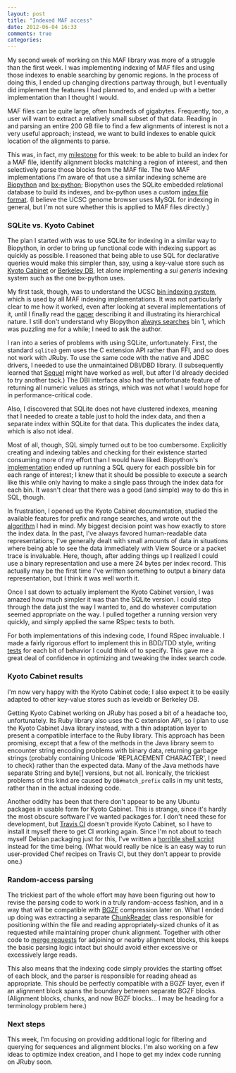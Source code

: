```yaml
---
layout: post
title: "Indexed MAF access"
date: 2012-06-04 16:33
comments: true
categories:
---
```


My second week of working on this MAF library was more of a struggle
than the first week. I was implementing indexing of MAF files and
using those indexes to enable searching by genomic regions. In the
process of doing this, I ended up changing directions partway through,
but I eventually did implement the features I had planned to, and
ended up with a better implementation than I thought I would.

MAF files can be quite large, often hundreds of gigabytes. Frequently,
too, a user will want to extract a relatively small subset of that
data. Reading in and parsing an entire 200 GB file to find a few
alignments of interest is not a very useful approach; instead, we want
to build indexes to enable quick location of the alignments to parse.

This was, in fact, my [milestone][] for this week: to be able to build
an index for a MAF file, identify alignment blocks matching a region
of interest, and then selectively parse those blocks from the MAF
file. The two MAF implementations I'm aware of that use a similar
indexing scheme are [Biopython][] and [bx-python][]; Biopython uses the
SQLite embedded relational database to build its indexes, and
bx-python uses a custom [index file format][]. (I believe the UCSC
genome browser uses MySQL for indexing in general, but I'm not sure
whether this is applied to MAF files directly.)

[milestone]: https://github.com/csw/bioruby-maf/issues?milestone=2&state=closed
[Biopython]: https://github.com/polyatail/biopython/tree/alignio-maf
[bx-python]: https://bitbucket.org/james_taylor/bx-python/wiki/Home
[index file format]: https://bitbucket.org/james_taylor/bx-python/src/07aca5a9f6fc/lib/bx/interval_index_file.py

### SQLite vs. Kyoto Cabinet

The plan I started with was to use SQLite for indexing in a similar
way to Biopython, in order to bring up functional code with indexing
support as quickly as possible. I reasoned that being able to use SQL
for declarative queries would make this simpler than, say, using a
key-value store such as [Kyoto Cabinet][] or [Berkeley DB][], let
alone implementing a *sui generis* indexing system such as the one
bx-python uses.

[Kyoto Cabinet]: http://fallabs.com/kyotocabinet/
[Berkeley DB]: http://en.wikipedia.org/wiki/Berkeley_DB

My first task, though, was to understand the UCSC
[bin indexing system][], which is used by all MAF indexing
implementations. It was not particularly clear to me how it worked,
even after looking at several implementations of it, until I finally
read the [paper][] describing it and illustrating its hierarchical
nature. I still don't understand why Biopython [always searches][] bin
1, which was puzzling me for a while; I need to ask the author.

[bin indexing system]: http://genomewiki.ucsc.edu/index.php/Bin_indexing_system
[always searches]: https://github.com/polyatail/biopython/blob/alignio-maf/Bio/AlignIO/MafIO.py#L318
[paper]: http://genome.cshlp.org/content/12/6/996.full

I ran into a series of problems with using SQLite,
unfortunately. First, the standard `sqlite3` gem uses the C extension
API rather than FFI, and so does not work with JRuby. To use the same
code with the native and JDBC drivers, I needed to use the
unmaintained DBI/DBD library. (I subsequently learned that [Sequel][]
might have worked as well, but after I'd already decided to try
another tack.) The DBI interface also had the unfortunate feature of
returning all numeric values as strings, which was not what I would
hope for in performance-critical code.

[Sequel]: http://sequel.rubyforge.org/

Also, I discovered that SQLite does not have clustered indexes,
meaning that I needed to create a table just to hold the index data,
and then a separate index within SQLite for that data. This duplicates
the index data, which is also not ideal.

Most of all, though, SQL simply turned out to be too
cumbersome. Explicitly creating and indexing tables and checking for
their existence started consuming more of my effort than I would have
liked. Biopython's [implementation][] ended up running a SQL query for
each possible bin for each range of interest; I knew that it should be
possible to execute a search like this while only having to make a
single pass through the index data for each bin. It wasn't clear that
there was a good (and simple) way to do this in SQL, though.

[implementation]: https://github.com/polyatail/biopython/blob/alignio-maf/Bio/AlignIO/MafIO.py#L384

In frustration, I opened up the Kyoto Cabinet documentation, studied
the available features for prefix and range searches, and wrote out
the [algorithm][] I had in mind. My biggest decision point was how
exactly to store the index data. In the past, I've always favored
human-readable data representations; I've generally dealt with small
amounts of data in situations where being able to see the data
immediately with View Source or a packet trace is invaluable. Here,
though, after adding things up I realized I could use a binary
representation and use a mere 24 bytes per index record. This actually
may be the first time I've written something to output a binary data
representation, but I think it was well worth it.

[algorithm]: https://github.com/csw/bioruby-maf/blob/4b0fb7b97c6185d912515dbf1903c0f066d2b901/lib/bio/maf/index.rb#L122

Once I sat down to actually implement the Kyoto Cabinet version, I was
amazed how much simpler it was than the SQLite version. I could step
through the data just the way I wanted to, and do whatever computation
seemed appropriate on the way. I pulled together a running version
very quickly, and simply applied the same RSpec tests to both.

For both implementations of this indexing code, I found RSpec
invaluable. I made a fairly rigorous effort to implement this in
BDD/TDD style, writing [tests][] for each bit of behavior I could
think of to specify. This gave me a great deal of confidence in
optimizing and tweaking the index search code.

[tests]: https://github.com/csw/bioruby-maf/blob/4b0fb7b97c6185d912515dbf1903c0f066d2b901/spec/bio/maf/index_spec.rb

### Kyoto Cabinet results

I'm now very happy with the Kyoto Cabinet code; I also expect it to be
easily adapted to other key-value stores such as leveldb or Berkeley
DB.

Getting Kyoto Cabinet working on JRuby has posed a bit of a headache
too, unfortunately. Its Ruby library also uses the C extension API, so
I plan to use the Kyoto Cabinet Java library instead, with a thin
adaptation layer to present a compatible interface to the Ruby
library. This approach has been promising, except that a few of the
methods in the Java library seem to encounter string encoding problems
with binary data, returning garbage strings (probably containing
Unicode 'REPLACEMENT CHARACTER', I need to check) rather than the
expected data. Many of the Java methods have separate String and
byte[] versions, but not all. Ironically, the trickiest problems of
this kind are caused by `DB#match_prefix` calls in my unit tests,
rather than in the actual indexing code.

Another oddity has been that there don't appear to be any Ubuntu
packages in usable form for Kyoto Cabinet. This is strange, since it's
hardly the most obscure software I've wanted packages for. I don't
need these for development, but [Travis CI][] doesn't provide Kyoto
Cabinet, so I have to install it myself there to get CI working
again. Since I'm not about to teach myself Debian packaging just for
this, I've written a [horrible shell script][] instead for the time
being. (What would really be nice is an easy way to run user-provided
Chef recipes on Travis CI, but they don't appear to provide one.)

[Travis CI]: http://travis-ci.org/
[horrible shell script]: https://github.com/csw/bioruby-maf/blob/0c2eabdd5f2e2efe2c3fd3e9559e84bed6dd1dec/travis-ci/install_kc

### Random-access parsing

The trickiest part of the whole effort may have been figuring out how
to revise the parsing code to work in a truly random-access fashion,
and in a way that will be compatible with [BGZF][] compression later
on. What I ended up doing was extracting a separate [ChunkReader][]
class responsible for positioning within the file and reading
appropriately-sized chunks of it as requested while maintaining proper
chunk alignment. Together with other code to [merge requests][] for
adjoining or nearby alignment blocks, this keeps the basic parsing
logic intact but should avoid either excessive or excessively large
reads.

[BGZF]: http://blastedbio.blogspot.com/2011/11/bgzf-blocked-bigger-better-gzip.html
[ChunkReader]: https://github.com/csw/bioruby-maf/blob/4b0fb7b97c6185d912515dbf1903c0f066d2b901/lib/bio/maf/parser.rb#L57
[merge requests]: https://github.com/csw/bioruby-maf/blob/4b0fb7b97c6185d912515dbf1903c0f066d2b901/lib/bio/maf/parser.rb#L138

This also means that the indexing code simply provides the starting
offset of each block, and the parser is responsible for reading ahead
as appropriate. This should be perfectly compatible with a BGZF layer,
even if an alignment block spans the boundary between separate BGZF
blocks. (Alignment blocks, chunks, and now BGZF blocks... I may be
heading for a terminology problem here.)

### Next steps

This week, I'm focusing on providing additional logic for filtering
and querying for sequences and alignment blocks. I'm also working on a
few ideas to optimize index creation, and I hope to get my index code
running on JRuby soon.

